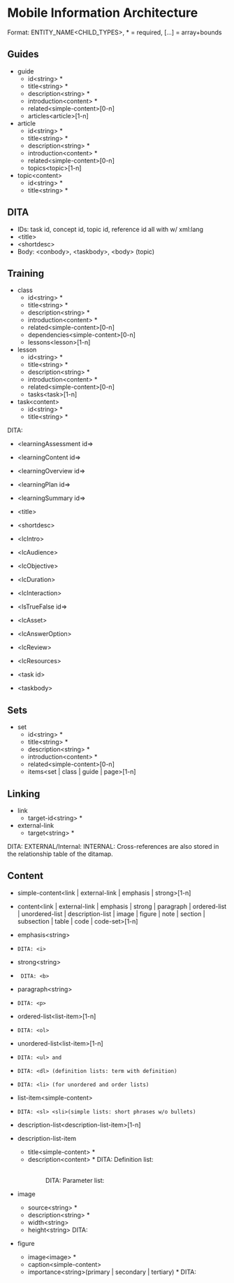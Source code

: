 Mobile Information Architecture
===============================

Format:  ENTITY_NAME\<CHILD_TYPES>, * = required, [...] = array+bounds

Guides
------
- guide
  - id\<string> *
  - title\<string> *
  - description\<string> *
  - introduction\<content> *
  - related\<simple-content>[0-n]
  - articles\<article>[1-n]
- article
  - id\<string> *
  - title\<string> *
  - description\<string> *
  - introduction\<content> *
  - related\<simple-content>[0-n]
  - topics\<topic>[1-n]
- topic\<content>
  - id\<string> *
  - title\<string> *

DITA
----
- IDs: task id, concept id, topic id, reference id all with w/ xml:lang
- \<title>
- \<shortdesc>
- Body: \<conbody>, \<taskbody>, \<body> (topic) 




Training
--------
- class
  - id\<string> *
  - title\<string> *
  - description\<string> *
  - introduction\<content> *
  - related\<simple-content>[0-n]
  - dependencies\<simple-content>[0-n]
  - lessons\<lesson>[1-n]
- lesson
  - id\<string> *
  - title\<string> *
  - description\<string> *
  - introduction\<content> *
  - related\<simple-content>[0-n]
  - tasks\<task>[1-n]
- task\<content>
  - id\<string> *
  - title\<string> *

DITA:
- \<learningAssessment id=>  <learningAssessmentbody>  <learningPostAssessmentRef>
- \<learningContent id=>     <learningContentbody>     <learningContentRef>
- \<learningOverview id=>    <learningOverviewbody>    <learningOverviewRef>
- \<learningPlan id=>        <learningPlanbody>        <learningPlanRef>
- \<learningSummary id=>     <learningSummarybody>     <learningSummaryRef>

- \<title>
- \<shortdesc>
- \<lcIntro>
- \<lcAudience>
- \<lcObjective>
- \<lcDuration>
- \<lcInteraction>
- \<lsTrueFalse id=>
- \<lcAsset>
- \<lcAnswerOption> <lcAnswerOptionGroup>
- \<lcReview>
- \<lcResources>
  
- \<task id>
- \<taskbody>



Sets
----
- set
  - id\<string> *
  - title\<string> *
  - description\<string> *
  - introduction\<content> *
  - related\<simple-content>[0-n]
  - items\<set | class | guide | page>[1-n]

Linking
-------
- link
  - target-id\<string> *
- external-link
  - target\<string> *

DITA: EXTERNAL/Internal: <related-links> <link ref=""> <linktext>
      INTERNAL: Cross-references are also stored in the relationship table of the ditamap.

Content
-------
- simple-content\<link | external-link | emphasis | strong>[1-n]
- content\<link | external-link | emphasis | strong | paragraph | ordered-list | unordered-list | description-list | image | figure | note | section | subsection | table | code | code-set>[1-n]
- emphasis\<string>
-     DITA: <i>
- strong\<string>
-      DITA: <b>
- paragraph\<string>
-     DITA: <p>
- ordered-list\<list-item>[1-n]
-     DITA: <ol>
- unordered-list\<list-item>[1-n]
-     DITA: <ul> and 
-     DITA: <dl> (definition lists: term with definition)
-     DITA: <li> (for unordered and order lists)
- list-item\<simple-content>
-     DITA: <sl> <sli>(simple lists: short phrases w/o bullets)

- description-list\<description-list-item>[1-n]
- description-list-item
  - title\<simple-content> *
  - description\<content> *
      DITA: Definition list: <dl> <dlentry> <dt> <dd>  
      DITA: Parameter list: <parml> <plentry> <pt> <pd>


- image
  - source\<string> *
  - description\<string> *
  - width\<string>
  - height\<string>
      DITA: <image placement align width height href> <alt>
        

- figure
  - image\<image> *
  - caption\<simple-content>
  - importance\<string>(primary | secondary | tertiary) *
      DITA: <fig> <title> <desc> <image placement align width height href> <alt>


- note\<content-type>
  - type\<string>(note | tip | caution) *
      DITA: <note type=" tip, note, important, warning, caution, attention, remember, etc ">


- section\<content-type>
  - id\<string> *
  - title\<string> *
      DITA: <section id=""><title> (title is optional)


- subsection\<content-type>
  - title\<string> *
      DITA: no sub-sections. Individual files can be children topics of parent topics.
            Grouping of topics are done through the dita map.


- table
  - header\<cell>[0-n]
  - rows\<row>[1-n] 
- row\<cell>[1-n]
- cell\<content>
  - colspan\<int>
  - rowspan\<int>
      DITA: <table frame="" id=""> <title> <tgroup cols=""> 
            <colspec colname="c1" colnum="1" colwidth="1*"/> <thead> <row> <entry>



- code\<string>
- code-set\<code>[1-n]
  - language\<string> *
      DITA: <codeph> (paragragh) 
            <codeblock outputclass=""> (code block with language processing)
            <coderef> (code sample that are external but imported during processing)


Entity
------
- entity
  - name<string> *
- ctor
  - entity-name<string> *
  - name<string> *
- property
  - entity-name<string> *
  - name<string> *
- method
  - entity-name<string> *
  - name<string> *
